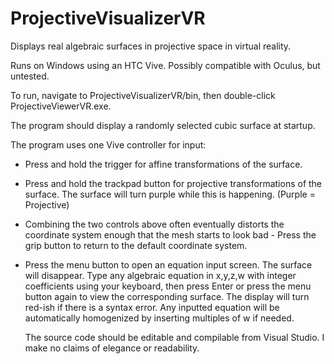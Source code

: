 # ProjectiveVisualizerVR
Displays real algebraic surfaces in projective space in virtual reality.

Runs on Windows using an HTC Vive. Possibly compatible with Oculus, but untested.

To run, navigate to ProjectiveVisualizerVR/bin, then double-click ProjectiveViewerVR.exe.

The program should display a randomly selected cubic surface at startup.

The program uses one Vive controller for input:
- Press and hold the trigger for affine transformations of the surface.
- Press and hold the trackpad button for projective transformations of the surface. The surface will turn purple while this is happening.
  (Purple = Projective)
- Combining the two controls above often eventually distorts the coordinate system enough that the mesh starts to look bad - Press the
  grip button to return to the default coordinate system.
- Press the menu button to open an equation input screen. The surface will disappear. Type any algebraic equation in x,y,z,w with integer
  coefficients using your keyboard, then press Enter or press the menu button again to view the corresponding surface. The display will
  turn red-ish if there is a syntax error. Any inputted equation will be automatically homogenized by inserting multiples of w if needed.
  
  The source code should be editable and compilable from Visual Studio. I make no claims of elegance or readability.
